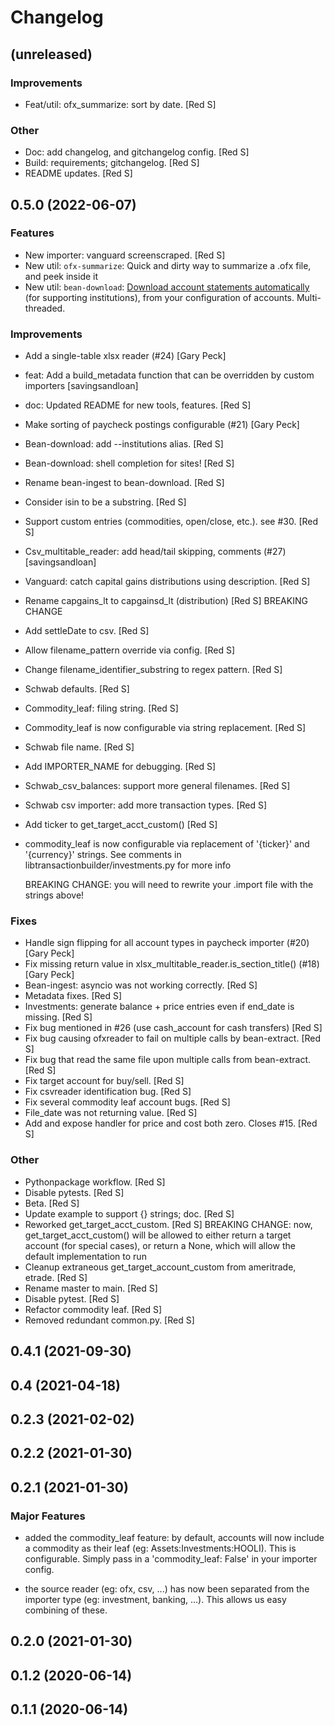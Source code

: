 # Changelog

## (unreleased)


### Improvements

- Feat/util: ofx_summarize: sort by date. [Red S]

### Other

- Doc: add changelog, and gitchangelog config. [Red S]
- Build: requirements; gitchangelog. [Red S]
- README updates. [Red S]


## 0.5.0 (2022-06-07)
### Features
- New importer: vanguard screenscraped. [Red S]
- New util: `ofx-summarize`: Quick and dirty way to summarize a .ofx file, and peek inside it
- New util: `bean-download`: [Download account statements automatically](https://reds-rants.netlify.app/personal-finance/direct-downloads/)
  (for supporting institutions), from your configuration of accounts. Multi-threaded.

### Improvements
- Add a single-table xlsx reader (#24) [Gary Peck]
- feat: Add a build_metadata function that can be overridden by custom importers [savingsandloan]
- doc: Updated README for new tools, features. [Red S]
- Make sorting of paycheck postings configurable (#21) [Gary Peck]
- Bean-download: add --institutions alias. [Red S]
- Bean-download: shell completion for sites! [Red S]
- Rename bean-ingest to bean-download. [Red S]
- Consider isin to be a substring. [Red S]
- Support custom entries (commodities, open/close, etc.). see #30. [Red S]
- Csv_multitable_reader: add head/tail skipping, comments (#27) [savingsandloan]
- Vanguard: catch capital gains distributions using description. [Red S]
- Rename capgains_lt to capgainsd_lt (distribution) [Red S]
  BREAKING CHANGE
- Add settleDate to csv. [Red S]
- Allow filename_pattern override via config. [Red S]
- Change filename_identifier_substring to regex pattern. [Red S]
- Schwab defaults. [Red S]
- Commodity_leaf: filing string. [Red S]
- Commodity_leaf is now configurable via string replacement. [Red S]
- Schwab file name. [Red S]
- Add IMPORTER_NAME for debugging. [Red S]
- Schwab_csv_balances: support more general filenames. [Red S]
- Schwab csv importer: add more transaction types. [Red S]
- Add ticker to get_target_acct_custom() [Red S]
- commodity_leaf is now configurable via replacement of '{ticker}' and '{currency}'
  strings. See comments in libtransactionbuilder/investments.py for more info

  BREAKING CHANGE: you will need to rewrite your .import file with the strings above!


### Fixes
- Handle sign flipping for all account types in paycheck importer (#20) [Gary Peck]
- Fix missing return value in xlsx_multitable_reader.is_section_title() (#18) [Gary Peck]
- Bean-ingest: asyncio was not working correctly. [Red S]
- Metadata fixes. [Red S]
- Investments: generate balance + price entries even if end_date is missing. [Red S]
- Fix bug mentioned in #26 (use cash_account for cash transfers) [Red S]
- Fix bug causing ofxreader to fail on multiple calls by bean-extract. [Red S]
- Fix bug that read the same file upon multiple calls from bean-extract. [Red S]
- Fix target account for buy/sell. [Red S]
- Fix csvreader identification bug. [Red S]
- Fix several commodity leaf account bugs. [Red S]
- File_date was not returning value. [Red S]
- Add and expose handler for price and cost both zero. Closes #15. [Red S]

### Other
- Pythonpackage workflow. [Red S]
- Disable pytests. [Red S]
- Beta. [Red S]
- Update example to support {} strings; doc. [Red S]
- Reworked get_target_acct_custom. [Red S]
  BREAKING CHANGE: now, get_target_acct_custom() will be allowed to either return a
  target account (for special cases), or return a None, which will allow the default
  implementation to run
- Cleanup extraneous get_target_account_custom from ameritrade, etrade. [Red S]
- Rename master to main. [Red S]
- Disable pytest. [Red S]
- Refactor commodity leaf. [Red S]
- Removed redundant common.py. [Red S]



## 0.4.1 (2021-09-30)
## 0.4 (2021-04-18)
## 0.2.3 (2021-02-02)
## 0.2.2 (2021-01-30)
## 0.2.1 (2021-01-30)
### Major Features
 - added the commodity_leaf feature: by default, accounts will now include a commodity
   as their leaf (eg: Assets:Investments:HOOLI). This is configurable. Simply pass in a
   'commodity_leaf: False' in your importer config.

 - the source reader (eg: ofx, csv, ...) has now been separated from the importer type
   (eg: investment, banking, ...). This allows us easy combining of these.

## 0.2.0 (2021-01-30)
## 0.1.2 (2020-06-14)
## 0.1.1 (2020-06-14)
